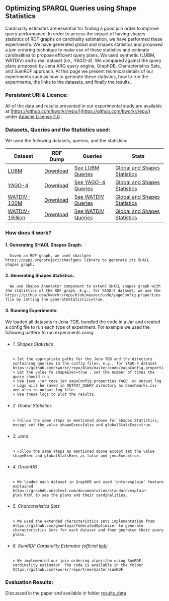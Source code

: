## Optimizing SPARQL Queries using Shape Statistics

Cardinality estimates are essential for finding a good join order to improve query performance. In order to access the impact of having shapes statistics of RDF graphs on cardinality estimation, we have performed these experiments. We have generated global and shapes statistics and proposed a join ordering technique to make use of these statistics and estimate cardinalities to propose efficient query plans. We used synthetic (LUBM, WATDIV) and a real dataset (i.e., YAGO-4). We compared against the query plans proposed by Jena ARQ query engine, GraphDB, Characteristics Sets, and SumRDF approach. At this page we present technical details of our experiments such as how to generate these statistics, how to run the experiments, the links to the datasets, and finally the results.


### Persistent URI & Licence:
All of the data and results presented in our experimental study are available at
[https://github.com/kworkr/repo/](https://github.com/kworkr/repo/) under [Apache License 2.0](https://github.com/kworkr/repo/blob/master/LICENSE) .


### Datasets, Queries and the Statistics used:
We used the following datasets, queries, and the statistics: 

Dataset | RDF Dump | Queries | Stats
------------ | ------------- | -------------| -------------
[LUBM](http://swat.cse.lehigh.edu/projects/lubm/)|[Download](http://130.226.98.152/datasets/lubm.n3)| [See LUBM Queries](https://github.com/kworkr/repo/tree/master/queries/lubmQueries) | [Global and Shapes Statistics](https://github.com/kworkr/repo/tree/master/globalAndShapesStats/lubmStats)
[YAGO-4](http://swat.cse.lehigh.edu/projects/lubm/)|[Download](http://130.226.98.152/datasets/lubm.n3)| [See YAGO-4 Queries](https://github.com/kworkr/repo/tree/master/queries/yago-4Queries) | [Global and Shapes Statistics](https://github.com/kworkr/repo/tree/master/globalAndShapesStats/yagoStats)
[WATDIV-100M](https://link.springer.com/chapter/10.1007/978-3-319-11964-9_13)|[Download](http://dsg.uwaterloo.ca/watdiv/watdiv.100M.tar.bz2) | [See WATDIV Queries](https://github.com/kworkr/repo/tree/master/queries/watdivQueries)| [Global and Shapes Statistics](https://github.com/kworkr/repo/tree/master/globalAndShapesStats/watdivStats)
[WATDIV-1Billion](https://link.springer.com/chapter/10.1007/978-3-319-11964-9_13)|[Download](https://hobbitdata.informatik.uni-leipzig.de/intelligent-SPARQL-interface/) | [See WATDIV Queries](https://github.com/kworkr/repo/tree/master/queries/watdivQueries)| [Global and Shapes Statistics](https://github.com/kworkr/repo/tree/master/globalAndShapesStats/watdivStats)


### How does it work?

#### 1. Generating SHACL Shapes Graph:
      Given an RDF graph, we used shaclgen https://pypi.org/project/shaclgen/ library to generate its SHACL shapes graph.

#### 2. Generating Shapes Statistics:
      We use Shapes Annotator component to extend SHACL shapes graph with the statistics of the RDF graph. E.g., for YAGO-4 dataset, we use the https://github.com/kworkr/repo/blob/master/code/yagoConfig.properties file by setting the generateStatistics=true.
  
#### 3. Running Experiments:
   We loaded all datasets in Jena TDB, bundled the code in a Jar and created a config file to run each type of experiment. For example we used the following pattern fo run experiments using:
  
  * ###### 1. Shapes Statistics
        > Set the appropriate paths for the Jena TDB and the directory containing queries in the config files, e.g., for YAGO-4 dataset https://github.com/kworkr/repo/blob/master/code/yagoConfig.properties
        > Set the value fo shapeExec=true , set the number of times the query should run.
        > Use java -jar code.jar yagoConfig.properties YAGO  &> output.log
        > Logs will be saved in OUTPUT_QUERY directory as benchmarks.csv and also in output.log file. 
        > Use these logs to plot the results.

  * ###### 2. Global Statistics
        > Follow the same steps as mentioned above for Shapes Statistics, except set the value shapeExec=false and globalStatsExec=true.
        
  * ###### 3. Jena
        > Follow the same steps as mentioned above except set the value shapeExec and globalStatsExec as false and jenaExec=true.
    
  * ###### 4. GraphDB
        > We loaded each dataset in GraphDB and used 'onto:explain' feature explained https://graphdb.ontotext.com/documentation/standard/explain-plan.html to see the plans and their cardinalities. 
        
  * ###### 5. Characteristics Sets
        > We used the extended characteristics sets implementation from https://github.com/gmontoya/federatedOptimizer to generate characteristics Sets for each dataset and then gnerated their query plans.
  
  * ###### 6. SumRDF Cardinality Estimator (official [link](https://www.cs.ox.ac.uk/isg/tools/SumRDF/))
        > We implemented our join ordering algorithm using SumRDF cardinality estimator. The code is available in the folder https://github.com/kworkr/repo/tree/master/sumRDF 

     

### Evaluation Results:

Discussed in the paper and available in folder [results_data](https://github.com/kworkr/repo/tree/master/results_data)
